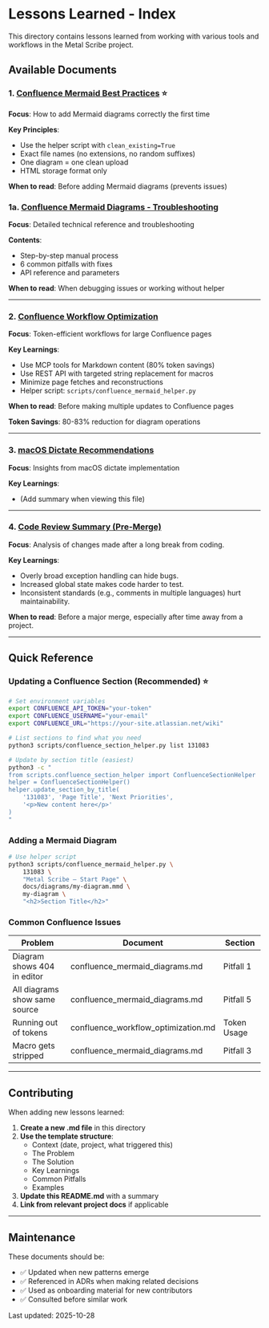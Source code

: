 # Lessons Learned - Index

This directory contains lessons learned from working with various tools and workflows in the Metal Scribe project.

## Available Documents

### 1. [Confluence Mermaid Best Practices](confluence_mermaid_best_practices.md) ⭐
**Focus**: How to add Mermaid diagrams correctly the first time

**Key Principles**:
- Use the helper script with `clean_existing=True`
- Exact file names (no extensions, no random suffixes)
- One diagram = one clean upload
- HTML storage format only

**When to read**: Before adding Mermaid diagrams (prevents issues)

### 1a. [Confluence Mermaid Diagrams - Troubleshooting](confluence_mermaid_diagrams.md)
**Focus**: Detailed technical reference and troubleshooting

**Contents**:
- Step-by-step manual process
- 6 common pitfalls with fixes
- API reference and parameters

**When to read**: When debugging issues or working without helper

---

### 2. [Confluence Workflow Optimization](confluence_workflow_optimization.md)
**Focus**: Token-efficient workflows for large Confluence pages

**Key Learnings**:
- Use MCP tools for Markdown content (80% token savings)
- Use REST API with targeted string replacement for macros
- Minimize page fetches and reconstructions
- Helper script: `scripts/confluence_mermaid_helper.py`

**When to read**: Before making multiple updates to Confluence pages

**Token Savings**: 80-83% reduction for diagram operations

---

### 3. [macOS Dictate Recommendations](recommendations_from_macos_dictate.md)
**Focus**: Insights from macOS dictate implementation

**Key Learnings**:
- (Add summary when viewing this file)

---

### 4. [Code Review Summary (Pre-Merge)](code_review_summary.md)
**Focus**: Analysis of changes made after a long break from coding.

**Key Learnings**:
- Overly broad exception handling can hide bugs.
- Increased global state makes code harder to test.
- Inconsistent standards (e.g., comments in multiple languages) hurt maintainability.

**When to read**: Before a major merge, especially after time away from a project.

---

## Quick Reference

### Updating a Confluence Section (Recommended) ⭐

```bash
# Set environment variables
export CONFLUENCE_API_TOKEN="your-token"
export CONFLUENCE_USERNAME="your-email"
export CONFLUENCE_URL="https://your-site.atlassian.net/wiki"

# List sections to find what you need
python3 scripts/confluence_section_helper.py list 131083

# Update by section title (easiest)
python3 -c "
from scripts.confluence_section_helper import ConfluenceSectionHelper
helper = ConfluenceSectionHelper()
helper.update_section_by_title(
    '131083', 'Page Title', 'Next Priorities',
    '<p>New content here</p>'
)
"
```

### Adding a Mermaid Diagram

```bash
# Use helper script
python3 scripts/confluence_mermaid_helper.py \
    131083 \
    "Metal Scribe — Start Page" \
    docs/diagrams/my-diagram.mmd \
    my-diagram \
    "<h2>Section Title</h2>"
```

### Common Confluence Issues

| Problem | Document | Section |
|---------|----------|---------|
| Diagram shows 404 in editor | confluence_mermaid_diagrams.md | Pitfall 1 |
| All diagrams show same source | confluence_mermaid_diagrams.md | Pitfall 5 |
| Running out of tokens | confluence_workflow_optimization.md | Token Usage |
| Macro gets stripped | confluence_mermaid_diagrams.md | Pitfall 3 |

---

## Contributing

When adding new lessons learned:

1. **Create a new .md file** in this directory
2. **Use the template structure**:
   - Context (date, project, what triggered this)
   - The Problem
   - The Solution
   - Key Learnings
   - Common Pitfalls
   - Examples
3. **Update this README.md** with a summary
4. **Link from relevant project docs** if applicable

---

## Maintenance

These documents should be:
- ✅ Updated when new patterns emerge
- ✅ Referenced in ADRs when making related decisions
- ✅ Used as onboarding material for new contributors
- ✅ Consulted before similar work

Last updated: 2025-10-28
